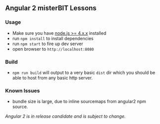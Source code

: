 ## Angular 2 misterBIT Lessons

### Usage
- Make sure you have [node.js >= 4.x.x](https://nodejs.org/) installed
- run `npm install` to install dependencies
- run `npm start` to fire up dev server
- open browser to `http://localhost:8080`

### Build
- `npm run build` will output to a very basic `dist` dir which
you should be able to host from any basic http server.

### Known Issues
- bundle size is large, due to inline sourcemaps from angular2 npm source.

*Angular 2 is in release candidate  and is subject to change.*
